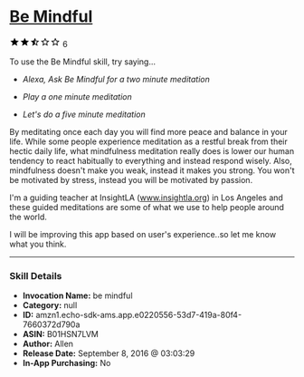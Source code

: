 # [Be Mindful](http://alexa.amazon.com/#skills/amzn1.echo-sdk-ams.app.e0220556-53d7-419a-80f4-7660372d790a)
![2.3 stars](../../images/ic_star_black_18dp_1x.png)![2.3 stars](../../images/ic_star_black_18dp_1x.png)![2.3 stars](../../images/ic_star_half_black_18dp_1x.png)![2.3 stars](../../images/ic_star_border_black_18dp_1x.png)![2.3 stars](../../images/ic_star_border_black_18dp_1x.png) 6

To use the Be Mindful skill, try saying...

* *Alexa, Ask Be Mindful for a two minute meditation*

* *Play a one minute meditation*

* *Let's do a five minute meditation*

By meditating once each day you will find more peace and balance in your life. While some people experience meditation as a restful break from their hectic daily life, what mindfulness meditation really does is lower our human tendency to react habitually to everything and instead respond wisely. Also, mindfulness doesn't make you weak, instead it makes you strong. You won't be motivated by stress, instead you will be motivated by passion.

I'm a guiding teacher at InsightLA (www.insightla.org) in Los Angeles and these guided meditations are some of what we use to help people around the world.

I will be improving this app based on user's experience..so let me know what you think.

***

### Skill Details

* **Invocation Name:** be mindful
* **Category:** null
* **ID:** amzn1.echo-sdk-ams.app.e0220556-53d7-419a-80f4-7660372d790a
* **ASIN:** B01HSN7LVM
* **Author:** Allen
* **Release Date:** September 8, 2016 @ 03:03:29
* **In-App Purchasing:** No
